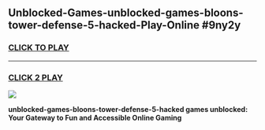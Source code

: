 
## Unblocked-Games-unblocked-games-bloons-tower-defense-5-hacked-Play-Online #9ny2y
<h3>
<a href="https://news.freeplayer.one?title=unblocked-games-bloons-tower-defense-5-hacked&ref=3">CLICK TO PLAY</a></h3>
<hr>

<h3>
<a href="https://news.freeplayer.one?title=unblocked-games-bloons-tower-defense-5-hacked&ref=3">CLICK 2 PLAY</a>
  
</h3>

<a href="https://news.freeplayer.one?title=unblocked-games-bloons-tower-defense-5-hacked&ref=3"><img src="https://clearcache.store/games.png"></a>


**unblocked-games-bloons-tower-defense-5-hacked games unblocked: Your Gateway to Fun and Accessible Online Gaming**
